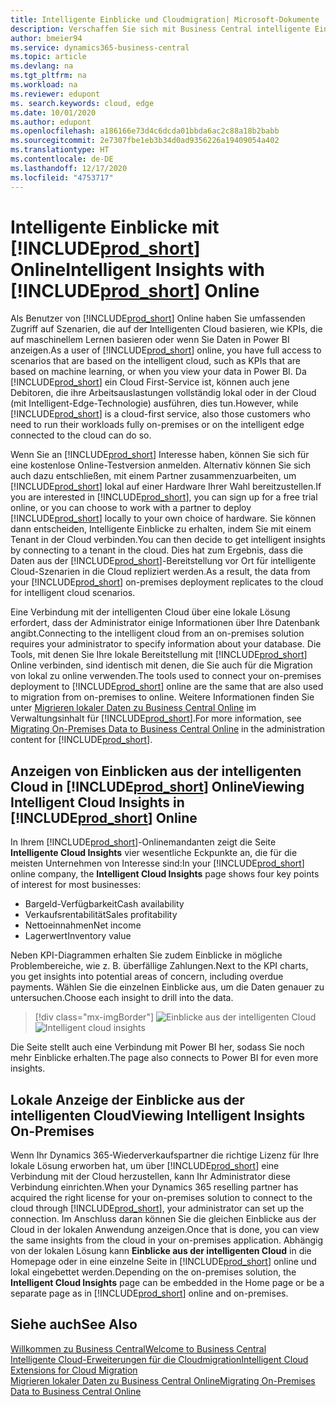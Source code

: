 ```yaml
---
title: Intelligente Einblicke und Cloudmigration| Microsoft-Dokumente
description: Verschaffen Sie sich mit Business Central intelligente Einblicke über Ihre lokale Lösung. Erfahren Sie, wie Sie in die Cloud migrieren.
author: bmeier94
ms.service: dynamics365-business-central
ms.topic: article
ms.devlang: na
ms.tgt_pltfrm: na
ms.workload: na
ms.reviewer: edupont
ms. search.keywords: cloud, edge
ms.date: 10/01/2020
ms.author: edupont
ms.openlocfilehash: a186166e73d4c6dcda01bbda6ac2c88a18b2babb
ms.sourcegitcommit: 2e7307fbe1eb3b34d0ad9356226a19409054a402
ms.translationtype: HT
ms.contentlocale: de-DE
ms.lasthandoff: 12/17/2020
ms.locfileid: "4753717"
---
```

# <a name="intelligent-insights-with-prod_short-online"></a><span data-ttu-id="e465d-104">Intelligente Einblicke mit [!INCLUDE[prod_short](includes/prod_short.md)] Online</span><span class="sxs-lookup"><span data-stu-id="e465d-104">Intelligent Insights with [!INCLUDE[prod_short](includes/prod_short.md)] Online</span></span>

<span data-ttu-id="e465d-105">Als Benutzer von [!INCLUDE[prod_short](includes/prod_short.md)] Online haben Sie umfassenden Zugriff auf Szenarien, die auf der Intelligenten Cloud basieren, wie KPIs, die auf maschinellem Lernen basieren oder wenn Sie Daten in Power BI anzeigen.</span><span class="sxs-lookup"><span data-stu-id="e465d-105">As a user of [!INCLUDE[prod_short](includes/prod_short.md)] online, you have full access to scenarios that are based on the intelligent cloud, such as KPIs that are based on machine learning, or when you view your data in Power BI.</span></span> <span data-ttu-id="e465d-106">Da [!INCLUDE[prod_short](includes/prod_short.md)] ein Cloud First-Service ist, können auch jene Debitoren, die ihre Arbeitsauslastungen vollständig lokal oder in der Cloud (mit Intelligent-Edge-Technologie) ausführen, dies tun.</span><span class="sxs-lookup"><span data-stu-id="e465d-106">However, while [!INCLUDE[prod_short](includes/prod_short.md)] is a cloud-first service, also those customers who need to run their workloads fully on-premises or on the intelligent edge connected to the cloud can do so.</span></span>  

<span data-ttu-id="e465d-107">Wenn Sie an [!INCLUDE[prod_short](includes/prod_short.md)] Interesse haben, können Sie sich für eine kostenlose Online-Testversion anmelden. Alternativ können Sie sich auch dazu entschließen, mit einem Partner zusammenzuarbeiten, um [!INCLUDE[prod_short](includes/prod_short.md)] lokal auf einer Hardware Ihrer Wahl bereitzustellen.</span><span class="sxs-lookup"><span data-stu-id="e465d-107">If you are interested in [!INCLUDE[prod_short](includes/prod_short.md)], you can sign up for a free trial online, or you can choose to work with a partner to deploy [!INCLUDE[prod_short](includes/prod_short.md)] locally to your own choice of hardware.</span></span> <span data-ttu-id="e465d-108">Sie können dann entscheiden, Intelligente Einblicke zu erhalten, indem Sie mit einem Tenant in der Cloud verbinden.</span><span class="sxs-lookup"><span data-stu-id="e465d-108">You can then decide to get intelligent insights by connecting to a tenant in the cloud.</span></span> <span data-ttu-id="e465d-109">Dies hat zum Ergebnis, dass die Daten aus der [!INCLUDE[prod_short](includes/prod_short.md)]-Bereitstellung vor Ort für intelligente Cloud-Szenarien in die Cloud repliziert werden.</span><span class="sxs-lookup"><span data-stu-id="e465d-109">As a result, the data from your [!INCLUDE[prod_short](includes/prod_short.md)] on-premises deployment replicates to the cloud for intelligent cloud scenarios.</span></span>  

<span data-ttu-id="e465d-110">Eine Verbindung mit der intelligenten Cloud über eine lokale Lösung erfordert, dass der Administrator einige Informationen über Ihre Datenbank angibt.</span><span class="sxs-lookup"><span data-stu-id="e465d-110">Connecting to the intelligent cloud from an on-premises solution requires your administrator to specify information about your database.</span></span> <span data-ttu-id="e465d-111">Die Tools, mit denen Sie Ihre lokale Bereitstellung mit [!INCLUDE[prod_short](includes/prod_short.md)] Online verbinden, sind identisch mit denen, die Sie auch für die Migration von lokal zu online verwenden.</span><span class="sxs-lookup"><span data-stu-id="e465d-111">The tools used to connect your on-premises deployment to [!INCLUDE[prod_short](includes/prod_short.md)] online are the same that are also used to migration from on-premises to online.</span></span> <span data-ttu-id="e465d-112">Weitere Informationen finden Sie unter [Migrieren lokaler Daten zu Business Central Online](/dynamics365/business-central/dev-itpro/administration/migrate-data) im Verwaltungsinhalt für [!INCLUDE[prod_short](includes/prod_short.md)].</span><span class="sxs-lookup"><span data-stu-id="e465d-112">For more information, see [Migrating On-Premises Data to Business Central Online](/dynamics365/business-central/dev-itpro/administration/migrate-data) in the administration content for [!INCLUDE[prod_short](includes/prod_short.md)].</span></span>  

## <a name="viewing-intelligent-cloud-insights-in-prod_short-online"></a><span data-ttu-id="e465d-113">Anzeigen von Einblicken aus der intelligenten Cloud in [!INCLUDE[prod_short](includes/prod_short.md)] Online</span><span class="sxs-lookup"><span data-stu-id="e465d-113">Viewing Intelligent Cloud Insights in [!INCLUDE[prod_short](includes/prod_short.md)] Online</span></span>

<span data-ttu-id="e465d-114">In Ihrem [!INCLUDE[prod_short](includes/prod_short.md)]-Onlinemandanten zeigt die Seite **Intelligente Cloud Insights** vier wesentliche Eckpunkte an, die für die meisten Unternehmen von Interesse sind:</span><span class="sxs-lookup"><span data-stu-id="e465d-114">In your [!INCLUDE[prod_short](includes/prod_short.md)] online company, the **Intelligent Cloud Insights** page shows four key points of interest for most businesses:</span></span>

- <span data-ttu-id="e465d-115">Bargeld-Verfügbarkeit</span><span class="sxs-lookup"><span data-stu-id="e465d-115">Cash availability</span></span>
- <span data-ttu-id="e465d-116">Verkaufsrentabilität</span><span class="sxs-lookup"><span data-stu-id="e465d-116">Sales profitability</span></span>
- <span data-ttu-id="e465d-117">Nettoeinnahmen</span><span class="sxs-lookup"><span data-stu-id="e465d-117">Net income</span></span>
- <span data-ttu-id="e465d-118">Lagerwert</span><span class="sxs-lookup"><span data-stu-id="e465d-118">Inventory value</span></span>

<span data-ttu-id="e465d-119">Neben KPI-Diagrammen erhalten Sie zudem Einblicke in mögliche Problembereiche, wie z. B. überfällige Zahlungen.</span><span class="sxs-lookup"><span data-stu-id="e465d-119">Next to the KPI charts, you get insights into potential areas of concern, including overdue payments.</span></span> <span data-ttu-id="e465d-120">Wählen Sie die einzelnen Einblicke aus, um die Daten genauer zu untersuchen.</span><span class="sxs-lookup"><span data-stu-id="e465d-120">Choose each insight to drill into the data.</span></span>  

> [!div class="mx-imgBorder"]
> <span data-ttu-id="e465d-121">![Einblicke aus der intelligenten Cloud](media/across-intelligent-cloud/intelligentcloudApril19.png "Zeigt die Seite „Einblicke aus der intelligenten Cloud“ in Business Central an.")</span><span class="sxs-lookup"><span data-stu-id="e465d-121">![Intelligent cloud insights](media/across-intelligent-cloud/intelligentcloudApril19.png "Shows the Intelligent Cloud Insights page in Business Central")</span></span>

<span data-ttu-id="e465d-122">Die Seite stellt auch eine Verbindung mit Power BI her, sodass Sie noch mehr Einblicke erhalten.</span><span class="sxs-lookup"><span data-stu-id="e465d-122">The page also connects to Power BI for even more insights.</span></span>

## <a name="viewing-intelligent-insights-on-premises"></a><span data-ttu-id="e465d-123">Lokale Anzeige der Einblicke aus der intelligenten Cloud</span><span class="sxs-lookup"><span data-stu-id="e465d-123">Viewing Intelligent Insights On-Premises</span></span>

<span data-ttu-id="e465d-124">Wenn Ihr Dynamics 365-Wiederverkaufspartner die richtige Lizenz für Ihre lokale Lösung erworben hat, um über [!INCLUDE[prod_short](includes/prod_short.md)] eine Verbindung mit der Cloud herzustellen, kann Ihr Administrator diese Verbindung einrichten.</span><span class="sxs-lookup"><span data-stu-id="e465d-124">When your Dynamics 365 reselling partner has acquired the right license for your on-premises solution to connect to the cloud through [!INCLUDE[prod_short](includes/prod_short.md)], your administrator can set up the connection.</span></span> <span data-ttu-id="e465d-125">Im Anschluss daran können Sie die gleichen Einblicke aus der Cloud in der lokalen Anwendung anzeigen.</span><span class="sxs-lookup"><span data-stu-id="e465d-125">Once that is done, you can view the same insights from the cloud in your on-premises application.</span></span> <span data-ttu-id="e465d-126">Abhängig von der lokalen Lösung kann **Einblicke aus der intelligenten Cloud** in die Homepage oder in eine einzelne Seite in [!INCLUDE[prod_short](includes/prod_short.md)] online und lokal eingebettet werden.</span><span class="sxs-lookup"><span data-stu-id="e465d-126">Depending on the on-premises solution, the **Intelligent Cloud Insights** page can be embedded in the Home page or be a separate page as in [!INCLUDE[prod_short](includes/prod_short.md)] online and on-premises.</span></span>  

## <a name="see-also"></a><span data-ttu-id="e465d-127">Siehe auch</span><span class="sxs-lookup"><span data-stu-id="e465d-127">See Also</span></span>

[<span data-ttu-id="e465d-128">Willkommen zu Business Central</span><span class="sxs-lookup"><span data-stu-id="e465d-128">Welcome to Business Central</span></span>](index.md)  
[<span data-ttu-id="e465d-129">Intelligente Cloud-Erweiterungen für die Cloudmigration</span><span class="sxs-lookup"><span data-stu-id="e465d-129">Intelligent Cloud Extensions for Cloud Migration</span></span>](ui-extensions-data-replication.md)  
[<span data-ttu-id="e465d-130">Migrieren lokaler Daten zu Business Central Online</span><span class="sxs-lookup"><span data-stu-id="e465d-130">Migrating On-Premises Data to Business Central Online</span></span>](/dynamics365/business-central/dev-itpro/administration/migrate-data)  
